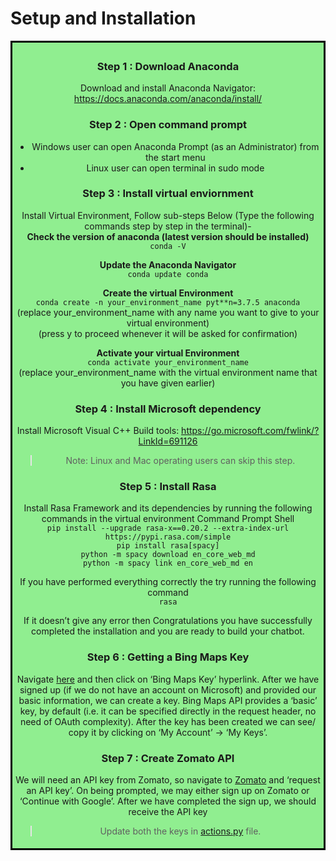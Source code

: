 # Setup and Installation

<div style="border-style: solid; border-color: black; text-align: center; background-color: lightgreen; padding: 5px;">

### Step 1 : Download Anaconda
Download and install Anaconda Navigator: https://docs.anaconda.com/anaconda/install/

### Step 2 : Open command prompt
- Windows user can open Anaconda Prompt (as an Administrator) from the start menu <br> 
- Linux user can open terminal in sudo mode

### Step 3 : Install virtual enviornment
Install Virtual Environment, Follow sub-steps Below (Type the following commands step by step in the terminal)-<br>
**Check the version of anaconda (latest version should be installed)**<br>
`conda -V`<br> 

**Update the Anaconda Navigator** <br> 
`conda update conda`<br> 

**Create the virtual Environment**<br> 
`conda create -n your_environment_name pyt**n=3.7.5 anaconda`<br> 
(replace your_environment_name with any name you want to give to your virtual environment)<br> 
(press y to proceed whenever it will be asked for confirmation)<br> 

**Activate your virtual Environment**<br> 
`conda activate your_environment_name`<br> 
(replace your_environment_name with the virtual environment name that you have given earlier)<br> 

### Step 4 : Install Microsoft dependency
Install Microsoft Visual C++ Build tools: https://go.microsoft.com/fwlink/?LinkId=691126
> Note: Linux and Mac operating users can skip this step.

### Step 5 : Install Rasa
Install Rasa Framework and its dependencies by running the following commands in the virtual environment Command Prompt Shell<br>
`pip install --upgrade rasa-x==0.20.2 --extra-index-url https://pypi.rasa.com/simple`  <br>
`pip install rasa[spacy]` <br>
`python -m spacy download en_core_web_md`  <br> 
`python -m spacy link en_core_web_md en` <br>

If you have performed everything correctly the try running the following command<br>
`rasa`

If it doesn’t give any error then Congratulations you have successfully completed the installation and you are ready to build your chatbot.

### Step 6 : Getting a Bing Maps Key <br>
Navigate [here](https://docs.microsoft.com/en-us/bingmaps/getting-started/bing-maps-dev-center-help/getting-a-bing-maps-key) and then click on ‘Bing Maps Key’ hyperlink. 
After we have signed up (if we do not have an account on Microsoft) and provided our basic information, we can create a key. 
Bing Maps API provides a ‘basic’ key, by default (i.e. it can be specified directly in the request header, no need of OAuth complexity).
After the key has been created we can see/ copy it by clicking on ‘My Account’ -> ‘My Keys’.

### Step 7 : Create Zomato API<br>
We will need an API key from Zomato, so navigate to [Zomato](https://developers.zomato.com/api) and ‘request an API key’.
On being prompted, we may either sign up on Zomato or ‘Continue with Google’. After we have completed the sign up, we should receive the API key

> Update both the keys in [actions.py](./actions.py) file.
